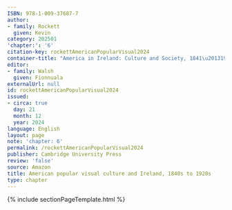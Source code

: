 ```yaml
---
ISBN: 978-1-009-37687-7
author:
- family: Rockett
  given: Kevin
category: 202501
'chapter:': '6'
citation-key: rockettAmericanPopularVisual2024
container-title: "America in Ireland: Culture and Society, 1841\u20131925"
editor:
- family: Walsh
  given: Fionnuala
externalUrl: null
id: rockettAmericanPopularVisual2024
issued:
- circa: true
  day: 21
  month: 12
  year: 2024
language: English
layout: page
note: 'chapter: 6'
permalink: /rockettAmericanPopularVisual2024
publisher: Cambridge University Press
review: 'false'
source: Amazon
title: American popular visual culture and Ireland, 1840s to 1920s
type: chapter
---
```

{% include sectionPageTemplate.html %}